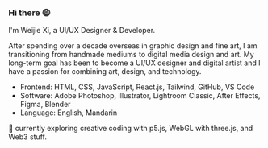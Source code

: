 ### Hi there 😄

I'm Weijie Xi, a UI/UX Designer & Developer.

After spending over a decade overseas in graphic design and fine art, I am transitioning from handmade mediums to digital media design and art. My long-term goal has been to become a UI/UX designer and digital artist and I have a passion for combining art, design, and technology. 

- Frontend: HTML, CSS, JavaScript, React.js, Tailwind, GitHub, VS Code
- Software: Adobe Photoshop, Illustrator, Lightroom Classic, After Effects, Figma, Blender
- Language: English, Mandarin

🌱 currently exploring creative coding with p5.js, WebGL with three.js, and Web3 stuff.

